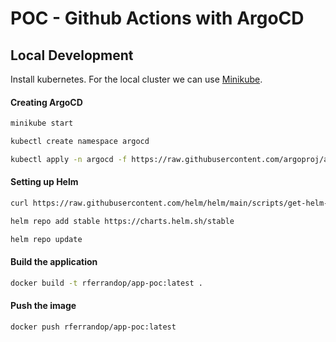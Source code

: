 # POC - Github Actions with ArgoCD

## Local Development

Install kubernetes. For the local cluster we can use [Minikube](https://minikube.sigs.k8s.io/docs/start/?arch=%2Fmacos%2Fx86-64%2Fstable%2Fbinary+download).

#### Creating ArgoCD

```bash
minikube start
```
```bash
kubectl create namespace argocd
```
```bash
kubectl apply -n argocd -f https://raw.githubusercontent.com/argoproj/argo-cd/stable/manifests/install.yaml
```

#### Setting up Helm
```bash
curl https://raw.githubusercontent.com/helm/helm/main/scripts/get-helm-3 | bash
```
```bash
helm repo add stable https://charts.helm.sh/stable
```
```bash
helm repo update
```

#### Build the application
```bash
docker build -t rferrandop/app-poc:latest .
```

#### Push the image
```bash
docker push rferrandop/app-poc:latest
```

